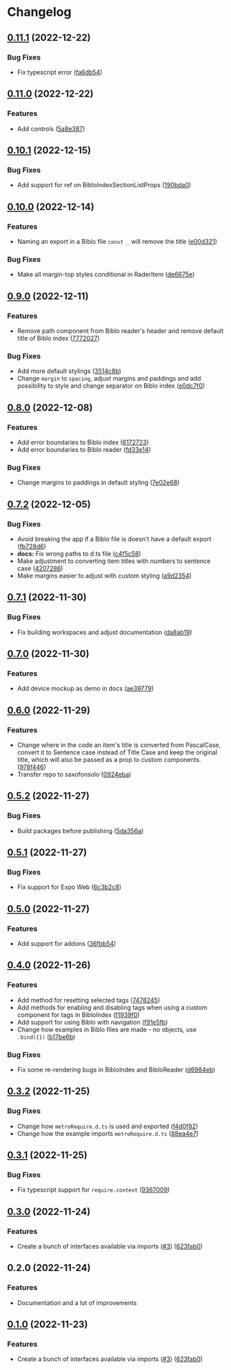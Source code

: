 # Changelog

## [0.11.1](https://github.com/saxofonsolo/biblo/compare/react-native-v0.11.0...react-native-v0.11.1) (2022-12-22)


### Bug Fixes

* Fix typescript error ([fa6db54](https://github.com/saxofonsolo/biblo/commit/fa6db5459851bcf4cb202b9acfbed9d07f64f260))

## [0.11.0](https://github.com/saxofonsolo/biblo/compare/react-native-v0.10.1...react-native-v0.11.0) (2022-12-22)


### Features

* Add controls ([5a8e387](https://github.com/saxofonsolo/biblo/commit/5a8e387fca7850490b2f226736983b93c802e60f))

## [0.10.1](https://github.com/saxofonsolo/biblo/compare/react-native-v0.10.0...react-native-v0.10.1) (2022-12-15)


### Bug Fixes

* Add support for ref on BibloIndexSectionListProps ([190bda0](https://github.com/saxofonsolo/biblo/commit/190bda092feba2b42297b0049565115f8dc7343a))

## [0.10.0](https://github.com/saxofonsolo/biblo/compare/react-native-v0.9.0...react-native-v0.10.0) (2022-12-14)


### Features

* Naming an export in a Biblo file `const _` will remove the title ([e00d321](https://github.com/saxofonsolo/biblo/commit/e00d321a713e608eb95f8d4930c9249a804b354e))


### Bug Fixes

* Make all margin-top styles conditional in RaderItem ([de6675e](https://github.com/saxofonsolo/biblo/commit/de6675e76fca2c2338378504618bc99e5b1df283))

## [0.9.0](https://github.com/saxofonsolo/biblo/compare/react-native-v0.8.0...react-native-v0.9.0) (2022-12-11)


### Features

* Remove path component from Biblo reader's header and remove default title of Biblo index ([7772027](https://github.com/saxofonsolo/biblo/commit/777202729266d3a2cba601b228f73945d14f107a))


### Bug Fixes

* Add more default stylings ([3514c8b](https://github.com/saxofonsolo/biblo/commit/3514c8b65ad16cb57095b8f48475bb2bf3f8baa3))
* Change `margin` to `spacing`, adjust margins and paddings and add possibility to style and change separator on Biblo index ([e0dc7f0](https://github.com/saxofonsolo/biblo/commit/e0dc7f04aa688e116c83c2decc160690b09dad1a))

## [0.8.0](https://github.com/saxofonsolo/biblo/compare/react-native-v0.7.2...react-native-v0.8.0) (2022-12-08)


### Features

* Add error boundaries to Biblo index ([6172723](https://github.com/saxofonsolo/biblo/commit/6172723e18d35f10d687e7437d5c735c4125c467))
* Add error boundaries to Biblo reader ([fd33e14](https://github.com/saxofonsolo/biblo/commit/fd33e146adf5e67158fbe1258a400773a7b09487))


### Bug Fixes

* Change margins to paddings in default styling ([7e02e68](https://github.com/saxofonsolo/biblo/commit/7e02e68acad683baaa24db29883a2d4dda74edfb))

## [0.7.2](https://github.com/saxofonsolo/biblo/compare/react-native-v0.7.1...react-native-v0.7.2) (2022-12-05)


### Bug Fixes

* Avoid breaking the app if a Biblo file is doesn't have a default export ([fb728d6](https://github.com/saxofonsolo/biblo/commit/fb728d61882403a09f155c593dee24b38ba886f0))
* **docs:** Fix wrong paths to d.ts file ([c4f5c58](https://github.com/saxofonsolo/biblo/commit/c4f5c588d2e2234a0ed881d7de5df5ebafec650d))
* Make adjustment to converting item titles with numbers to sentence case ([4207286](https://github.com/saxofonsolo/biblo/commit/42072865c77a1d3f10754478c768a910615f8d89))
* Make margins easier to adjust with custom styling ([a9d2354](https://github.com/saxofonsolo/biblo/commit/a9d2354c65aa7c880a7a50b0fa6c2d1bcacf125b))

## [0.7.1](https://github.com/saxofonsolo/biblo/compare/react-native-v0.7.0...react-native-v0.7.1) (2022-11-30)


### Bug Fixes

* Fix building workspaces and adjust documentation ([da8ab19](https://github.com/saxofonsolo/biblo/commit/da8ab19f1bd91c3f8243ae5ae9ca0966496bdd02))

## [0.7.0](https://github.com/saxofonsolo/biblo/compare/react-native-v0.6.0...react-native-v0.7.0) (2022-11-30)


### Features

* Add device mockup as demo in docs ([ae39779](https://github.com/saxofonsolo/biblo/commit/ae3977957b1eb5fff0d1cb27a6e75c900b706243))

## [0.6.0](https://github.com/saxofonsolo/biblo/compare/react-native-v0.5.2...react-native-v0.6.0) (2022-11-29)


### Features

* Change where in the code an item's title is converted from PascalCase, convert it to Sentence case instead of Title Case and keep the original title, which will also be passed as a prop to custom components. ([978f446](https://github.com/saxofonsolo/biblo/commit/978f44687ffaf7e6df0ad77a9ee0c25760896dc1))
* Transfer repo to saxofonsolo ([0924eba](https://github.com/saxofonsolo/biblo/commit/0924ebae1608560e09ac3bc778210d8fff995bee))

## [0.5.2](https://github.com/saxofonsolo/biblo/compare/react-native-v0.5.1...react-native-v0.5.2) (2022-11-27)


### Bug Fixes

* Build packages before publishing ([5da356a](https://github.com/saxofonsolo/biblo/commit/5da356a714f0e2c8b6d14b3cc613ed210a361cf7))

## [0.5.1](https://github.com/saxofonsolo/biblo/compare/react-native-v0.5.0...react-native-v0.5.1) (2022-11-27)


### Bug Fixes

* Fix support for Expo Web ([6c3b2c8](https://github.com/saxofonsolo/biblo/commit/6c3b2c8acf120a4bb0eb20a8c562ad6ef245d00d))

## [0.5.0](https://github.com/saxofonsolo/biblo/compare/react-native-v0.4.0...react-native-v0.5.0) (2022-11-27)


### Features

* Add support for addons ([36fbb54](https://github.com/saxofonsolo/biblo/commit/36fbb54f9c7689b9869977b261e70efc1b52ca8f))

## [0.4.0](https://github.com/saxofonsolo/biblo/compare/react-native-v0.3.2...react-native-v0.4.0) (2022-11-26)


### Features

* Add method for resetting selected tags ([7478245](https://github.com/saxofonsolo/biblo/commit/7478245853e7836b48921c6130ef648596efa301))
* Add methods for enabling and disabling tags when using a custom component for tags in BibloIndex ([f1939f0](https://github.com/saxofonsolo/biblo/commit/f1939f0ddc4d2dd9086c2c6ffba7e4a9f6caa0ce))
* Add support for using Biblo with navigation ([f91e5fb](https://github.com/saxofonsolo/biblo/commit/f91e5fb4e447747b6765cf4d10dc62a4adf9e72b))
* Change how examples in Biblo files are made - no objects, use `.bind({})` ([b17be6b](https://github.com/saxofonsolo/biblo/commit/b17be6ba570018d49f7af47139940236cb3a7b4d))


### Bug Fixes

* Fix some re-rendering bugs in BibloIndex and BibloReader ([d6984eb](https://github.com/saxofonsolo/biblo/commit/d6984ebea176d8b46fee1208396c968c7458e4c9))

## [0.3.2](https://github.com/saxofonsolo/biblo/compare/react-native-v0.3.1...react-native-v0.3.2) (2022-11-25)


### Bug Fixes

* Change how `metroRequire.d.ts` is used and exported ([f4d0f82](https://github.com/saxofonsolo/biblo/commit/f4d0f8243f3580fcfedc1a09ef7c62a87cbe89ca))
* Change how the example imports `metroRequire.d.ts` ([88ea4e7](https://github.com/saxofonsolo/biblo/commit/88ea4e706248565b8d58551931fb6adb7b483b79))

## [0.3.1](https://github.com/saxofonsolo/biblo/compare/react-native-v0.3.0...react-native-v0.3.1) (2022-11-25)


### Bug Fixes

* Fix typescript support for `require.context` ([9367009](https://github.com/saxofonsolo/biblo/commit/9367009aa378b6f89fdbb963a6da7c2495a5f3bf))

## [0.3.0](https://github.com/saxofonsolo/biblo/compare/react-native-v0.2.0...react-native-v0.3.0) (2022-11-24)


### Features

* Create a bunch of interfaces available via imports ([#3](https://github.com/saxofonsolo/biblo/issues/3)) ([623fab0](https://github.com/saxofonsolo/biblo/commit/623fab0179f49bbfcf88b48233a4f84a6c01ee7b))

## 0.2.0 (2022-11-24)


### Features

* Documentation and a lot of improvements

## [0.1.0](https://github.com/saxofonsolo/biblo/compare/react-native-v0.0.1...react-native-v0.1.0) (2022-11-23)


### Features

* Create a bunch of interfaces available via imports ([#3](https://github.com/saxofonsolo/biblo/issues/3)) ([623fab0](https://github.com/saxofonsolo/biblo/commit/623fab0179f49bbfcf88b48233a4f84a6c01ee7b))
